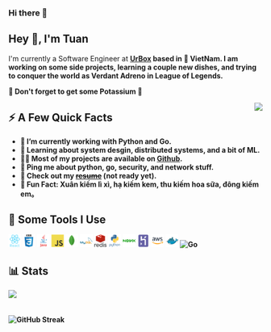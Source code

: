 ### Hi there 👋

<h2>Hey 👋, I'm Tuan</h2>
<p>I'm currently a Software Engineer at <strong><a href="https://urbox.vn/">UrBox</a> based in 🌁 VietNam. I am working on some side projects, learning a couple new dishes, and trying to conquer the world as Verdant Adreno in League of Legends.</p>

<p>🍌 Don't forget to get some Potassium 🍌</p>
<img align="right" src="https://media1.giphy.com/media/13HgwGsXF0aiGY/giphy.gif" />
<h2>⚡️ A Few Quick Facts</h2>
<ul>
<li>🔭 I’m currently working with Python and Go.</li>
<li>🧐 Learning about <strong>system desgin</strong>, <strong>distributed systems</strong>, and a bit of <strong>ML</strong>.</li>
<li>👨‍💻 Most of my projects are available on <a href="https://github.com/bacsiTuan">Github</a>.</li>
<li>💬 Ping me about <strong>python, go, security, and network stuff</strong>.</li>
<li>📙 Check out my <del><a href="">resume</a></del> (not ready yet).</li>
<li>🎉 Fun Fact: Xuân kiếm lì xì, hạ kiếm kem, thu kiếm hoa sữa, đông kiếm em。</li>
</ul>

<h2>🚀 Some Tools I Use</h2>
<p align="left">
<img src="https://raw.githubusercontent.com/devicons/devicon/master/icons/react/react-original-wordmark.svg" alt="react" width="25" height="25" />
<img src="https://raw.githubusercontent.com/devicons/devicon/master/icons/css3/css3-original-wordmark.svg" alt="css3" width="25" height="25" />
<img src="https://raw.githubusercontent.com/devicons/devicon/master/icons/java/java-original-wordmark.svg" alt="java" width="25" height="25" />
<img src="https://raw.githubusercontent.com/devicons/devicon/master/icons/javascript/javascript-original.svg" alt="javascript" width="25" height="25" />
<img src="https://raw.githubusercontent.com/devicons/devicon/master/icons/mongodb/mongodb-original.svg" alt="mongodb" width="25" height="25" />
<img src="https://raw.githubusercontent.com/devicons/devicon/master/icons/mysql/mysql-original-wordmark.svg" alt="mysql" width="25" height="25" />
<img src="https://raw.githubusercontent.com/devicons/devicon/master/icons/redis/redis-original-wordmark.svg" alt="redis" width="25" height="25" />
<img src="https://raw.githubusercontent.com/devicons/devicon/master/icons/python/python-original-wordmark.svg" alt="python" width="25" height="25" />
<img src="https://raw.githubusercontent.com/devicons/devicon/master/icons/nginx/nginx-original.svg" alt="nginx" width="25" height="25" />
<img src="https://raw.githubusercontent.com/devicons/devicon/master/icons/heroku/heroku-plain.svg" alt="heroku" width="25" height="25" />
<img src="https://raw.githubusercontent.com/github/explore/80688e429a7d4ef2fca1e82350fe8e3517d3494d/topics/aws/aws.png" alt="aws" width="25" height="25" />
<img src="https://raw.githubusercontent.com/devicons/devicon/master/icons/docker/docker-original.svg" alt="Docker" width="25" height="25" />
<img src="https://cdn.jsdelivr.net/gh/devicons/devicon/icons/go/go-original.svg" alt="Go" width="25" height="25" />
</p>

<h2>📊 Stats</h2>
<picture>
<source
  srcset="https://github-readme-stats.vercel.app/api?username=bacsiTuan&show_icons=true&theme=dark&bg_color=0d1116&title_color=ce09ec&text_color=a4aacb&icon_color=007ec6"
  media="(prefers-color-scheme: dark)"
/>
<source
  srcset="https://github-readme-stats.vercel.app/api?username=bacsiTuan&show_icons=true"
  media="(prefers-color-scheme: light), (prefers-color-scheme: no-preference)"
/>
<img src="https://github-readme-stats.vercel.app/api?username=bacsiTuan&show_icons=true" />
<br><br>
</picture>

![GitHub Streak](https://github-readme-streak-stats.herokuapp.com/?user=bacsiTuan&theme=dark&count_private=true&bg_color=0d1116&title_color=ce09ec&text_color=a4aacb&icon_color=007ec6)

